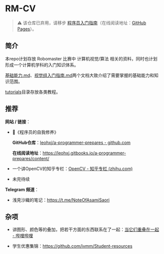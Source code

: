 # RM-CV

> ⚠ 该仓库已弃用，请移步 [程序员入门指南](https://github.com/tsagaanbar/Newly-Programmer-ABC)（在线阅读地址：[GitHub Pages](https://tsagaanbar.github.io/Newly-Programmer-ABC)）。

## 简介

本repo计划存放 Robomaster 比赛中 计算机视觉/算法 相关的资料，同时也计划形成一个计算机学科的入门知识体系。

[基础能力.md](./基础能力.md)、[视觉组入门指南.md](./视觉组入门指南.md)两个文档大致介绍了需要掌握的基础能力和知识范围。

[tutorials](./tutorials)目录存放各类教程。

## 推荐

**网站 / 链接**：

- 📖《程序员的自我修养》

    **GitHub仓库**：[leohxj/a-programmer-prepares - github.com](https://github.com/leohxj/a-programmer-prepares) 

    **在线阅读地址**：https://leohxj.gitbooks.io/a-programmer-prepares/content/

- 一个讲OpenCV的知乎专栏：[OpenCV - 知乎专栏 (zhihu.com)](https://www.zhihu.com/column/lowkeyway-OpenCV)

- 未完待续

**Telegram 频道**：

- 浅見沙織的笔记：https://t.me/NoteOfAsamiSaori



## 杂项

- 讲图形、颜色等的叠加，把若干方面的东西联系在了一起：[当它们重叠在一起 - 哔哩哔哩](bilibili.com/video/BV1jU4y1s7kt)

- 学生优惠集锦：https://github.com/ivmm/Student-resources



